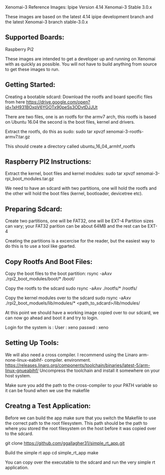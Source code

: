 Xenomai-3 Reference Images:
Ipipe Version 4.14
Xenomai-3 Stable 3.0.x

These images are based on the latest 4.14 ipipe development branch and the latest Xenomai-3 branch stable-3.0.x 

Supported Boards:
------------------------
Raspberry Pi2 

These images are intended to get a developer up and running on Xenomai with as quickly as possible.  You will not have to build anything from source to get these images to run.  

Getting Started:
------------------------
Creating a bootable sdcard:
Download the rootfs and board specific files from here https://drive.google.com/open?id=1xH931BOxpV6YGOTx90peSs3ODvtDJJUt

There are two files, one is an rootfs for the armv7 arch, this rootfs is based on Ubuntu 16.04 the second is the boot files, kernel and drivers.

Extract the rootfs, do this as sudo:
        sudo tar xpvzf xenomai-3-rootfs-armv7.tar.gz
        
This should create a directory called ubuntu_16_04_armhf_rootfs

Raspberry PI2 Instructions:
-----------------------------
Extract the kernel, boot files and kernel modules:
        sudo tar xpvzf xenomai-3-rpi_boot_modules.tar.gz

We need to have an sdcard with two partitions, one will hold the rootfs and the other will hold the
boot files (kernel, bootloader, devicetree etc).

Preparing Sdcard:
------------------------------
Create two partitions, one will be FAT32, one will be EXT-4
Partition sizes can vary; your FAT32 parition can be about 64MB and the rest can be EXT-4

Creating the partitions is a excercise for the reader, but the easiest way to do this is to use a tool like gparted.

Copy Rootfs And Boot Files:
--------------------------------
Copy the boot files to the boot partition:
 rsync -aAxv ./rpi2_boot_modules/boot/* <path to sdcard>/boot/

Copy the rootfs to the sdcard
sudo rsync -aAxv ./rootfs/* <path to sdcard>/rootfs/

Copy the kernel modules over to the sdcard
  sudo rsync -aAxv ./rpi2_boot_moduels/lib/modules/* <path_to_sdcard>/lib/modules/

At this point we should have a working image copied over to our sdcard, we can now go ahead and boot it and try to
login.

Login for the system is :
User : xeno
passwd : xeno

Setting Up Tools:
--------------------------------
We will also need a cross compiler.  I recommend using the Linaro arm-none-linux-eabihf- compiler. 
environment. https://releases.linaro.org/components/toolchain/binaries/latest-5/arm-linux-gnueabihf/
Uncompress the toolchain and install it somewhere on your host system.  

Make sure you add the path to the cross-compiler to your PATH variable so it can be found when we use the makefile

Creatng a Test Application:
--------------------------------
Before we can build the app make sure that you switch the Makefile to use the correct path to the root filesystem.  This
path should be the path to where you stored the root filesystem on the host before it was copied over to the sdcard.

git clone https://github.com/ggallagher31/simple_rt_app.git

Build the simple rt app
cd simple_rt_app
make

You can copy over the executable to the sdcard and run the very simple rt application.

